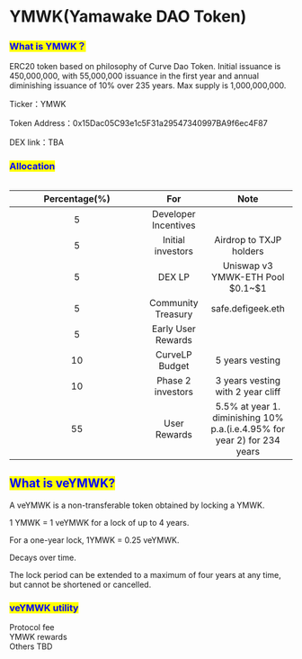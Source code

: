 # YMWK(Yamawake DAO Token)

### <mark style="color:blue;">What is YMWK？</mark> <a href="#usercontent-gai-yao" id="usercontent-gai-yao"></a>

ERC20 token based on philosophy of Curve Dao Token. Initial issuance is 450,000,000, with 55,000,000 issuance in the first year and annual diminishing issuance of 10% over 235 years. Max supply is 1,000,000,000.

Ticker：YMWK

Token Address：0x15Dac05C93e1c5F31a29547340997BA9f6ec4F87

DEX link：TBA

### <mark style="color:blue;">Allocation</mark>

<figure><img src="../.gitbook/assets/chart.png" alt=""><figcaption></figcaption></figure>

<table><thead><tr><th width="224.33333333333331" align="center">Percentage(%)</th><th align="center">For</th><th align="center">Note</th></tr></thead><tbody><tr><td align="center">5</td><td align="center">Developer Incentives</td><td align="center"></td></tr><tr><td align="center">5</td><td align="center">Initial investors</td><td align="center">Airdrop to TXJP holders</td></tr><tr><td align="center">5</td><td align="center">DEX LP</td><td align="center">Uniswap v3 YMWK-ETH Pool $0.1~$1</td></tr><tr><td align="center">5</td><td align="center">Community Treasury</td><td align="center">safe.defigeek.eth</td></tr><tr><td align="center">5</td><td align="center">Early User Rewards</td><td align="center"></td></tr><tr><td align="center">10</td><td align="center">CurveLP Budget</td><td align="center">5 years vesting</td></tr><tr><td align="center">10</td><td align="center">Phase 2 investors</td><td align="center">3 years vesting with 2 year cliff</td></tr><tr><td align="center">55</td><td align="center">User Rewards</td><td align="center">5.5% at year 1. diminishing 10% p.a.(i.e.4.95% for year 2) for 234 years</td></tr></tbody></table>

## <mark style="color:blue;">What is veYMWK?</mark>

A veYMWK is a non-transferable token obtained by locking a YMWK.  

1 YMWK = 1 veYMWK for a lock of up to 4 years.  

For a one-year lock, 1YMWK = 0.25 veYMWK.  

Decays over time.  

The lock period can be extended to a maximum of four years at any time, but cannot be shortened or cancelled.  

### <mark style="color:blue;">veYMWK utility</mark>

Protocol fee  
YMWK rewards  
Others TBD




